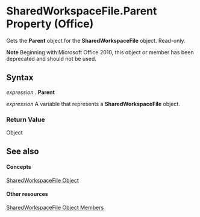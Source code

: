 
# SharedWorkspaceFile.Parent Property (Office)

Gets the  **Parent** object for the **SharedWorkspaceFile** object. Read-only.


 **Note**  Beginning with Microsoft Office 2010, this object or member has been deprecated and should not be used.


## Syntax

 _expression_ . **Parent**

 _expression_ A variable that represents a **SharedWorkspaceFile** object.


### Return Value

Object


## See also


#### Concepts


[SharedWorkspaceFile Object](44e0bbfa-145d-df71-928f-2333b54f1829.md)
#### Other resources


[SharedWorkspaceFile Object Members](5d4b35b5-ef65-7b5b-917e-a0cc282f901f.md)
